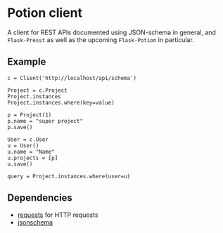 # Potion client

A client for REST APIs documented using JSON-schema in general, and `Flask-Presst` as well as the upcoming `Flask-Potion` in particular.

## Example


    c = Client('http://localhost/api/schema')
    
    Project = c.Project
    Project.instances
    Project.instances.where(key=value)
    
    p = Project(1)
    p.name = "super project"
    p.save()
    
    User = c.User
    u = User()
    u.name = "Name"
    u.projects = [p]
    u.save()

    query = Project.instances.where(user=u)

    
## Dependencies

- [requests](http://docs.python-requests.org/en/latest/) for HTTP requests
- [jsonschema](python-jsonschema.readthedocs.org/en/latest/)
